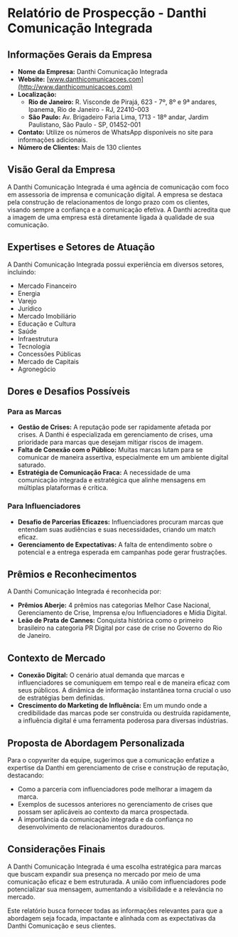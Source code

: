 # Relatório de Prospecção - Danthi Comunicação Integrada

## Informações Gerais da Empresa
- **Nome da Empresa:** Danthi Comunicação Integrada
- **Website:** [www.danthicomunicacoes.com](http://www.danthicomunicacoes.com)
- **Localização:**
  - **Rio de Janeiro:** R. Visconde de Pirajá, 623 - 7º, 8º e 9ª andares, Ipanema, Rio de Janeiro - RJ, 22410-003
  - **São Paulo:** Av. Brigadeiro Faria Lima, 1713 - 18º andar, Jardim Paulistano, São Paulo - SP, 01452-001
- **Contato:** Utilize os números de WhatsApp disponíveis no site para informações adicionais.
- **Número de Clientes:** Mais de 130 clientes

## Visão Geral da Empresa
A Danthi Comunicação Integrada é uma agência de comunicação com foco em assessoria de imprensa e comunicação digital. A empresa se destaca pela construção de relacionamentos de longo prazo com os clientes, visando sempre a confiança e a comunicação efetiva. A Danthi acredita que a imagem de uma empresa está diretamente ligada à qualidade de sua comunicação.

## Expertises e Setores de Atuação
A Danthi Comunicação Integrada possui experiência em diversos setores, incluindo:
- Mercado Financeiro
- Energia
- Varejo
- Jurídico
- Mercado Imobiliário
- Educação e Cultura
- Saúde
- Infraestrutura
- Tecnologia
- Concessões Públicas
- Mercado de Capitais
- Agronegócio

## Dores e Desafios Possíveis
### Para as Marcas
- **Gestão de Crises:** A reputação pode ser rapidamente afetada por crises. A Danthi é especializada em gerenciamento de crises, uma prioridade para marcas que desejam mitigar riscos de imagem.
- **Falta de Conexão com o Público:** Muitas marcas lutam para se comunicar de maneira assertiva, especialmente em um ambiente digital saturado.
- **Estratégia de Comunicação Fraca:** A necessidade de uma comunicação integrada e estratégica que alinhe mensagens em múltiplas plataformas é crítica.

### Para Influenciadores
- **Desafio de Parcerias Eficazes:** Influenciadores procuram marcas que entendam suas audiências e suas necessidades, criando um match eficaz.
- **Gerenciamento de Expectativas:** A falta de entendimento sobre o potencial e a entrega esperada em campanhas pode gerar frustrações.

## Prêmios e Reconhecimentos
A Danthi Comunicação Integrada é reconhecida por:
- **Prêmios Aberje:** 4 prêmios nas categorias Melhor Case Nacional, Gerenciamento de Crise, Imprensa e/ou Influenciadores e Mídia Digital.
- **Leão de Prata de Cannes:** Conquista histórica como o primeiro brasileiro na categoria PR Digital por case de crise no Governo do Rio de Janeiro.

## Contexto de Mercado
- **Conexão Digital:** O cenário atual demanda que marcas e influenciadores se comuniquem em tempo real e de maneira eficaz com seus públicos. A dinâmica de informação instantânea torna crucial o uso de estratégias bem definidas.
- **Crescimento do Marketing de Influência:** Em um mundo onde a credibilidade das marcas pode ser construída ou destruída rapidamente, a influência digital é uma ferramenta poderosa para diversas indústrias.

## Proposta de Abordagem Personalizada
Para o copywriter da equipe, sugerimos que a comunicação enfatize a expertise da Danthi em gerenciamento de crise e construção de reputação, destacando:
- Como a parceria com influenciadores pode melhorar a imagem da marca.
- Exemplos de sucessos anteriores no gerenciamento de crises que possam ser aplicáveis ao contexto da marca prospectada.
- A importância da comunicação integrada e da confiança no desenvolvimento de relacionamentos duradouros.

## Considerações Finais
A Danthi Comunicação Integrada é uma escolha estratégica para marcas que buscam expandir sua presença no mercado por meio de uma comunicação eficaz e bem estruturada. A união com influenciadores pode potencializar sua mensagem, aumentando a visibilidade e a relevância no mercado.

Este relatório busca fornecer todas as informações relevantes para que a abordagem seja focada, impactante e alinhada com as expectativas da Danthi Comunicação e seus clientes.